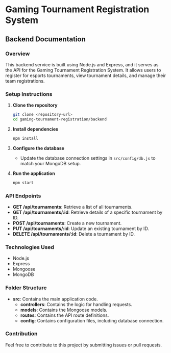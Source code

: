 # Gaming Tournament Registration System

## Backend Documentation

### Overview
This backend service is built using Node.js and Express, and it serves as the API for the Gaming Tournament Registration System. It allows users to register for esports tournaments, view tournament details, and manage their team registrations.

### Setup Instructions

1. **Clone the repository**
   ```bash
   git clone <repository-url>
   cd gaming-tournament-registration/backend
   ```

2. **Install dependencies**
   ```bash
   npm install
   ```

3. **Configure the database**
   - Update the database connection settings in `src/config/db.js` to match your MongoDB setup.

4. **Run the application**
   ```bash
   npm start
   ```

### API Endpoints

- **GET /api/tournaments**: Retrieve a list of all tournaments.
- **GET /api/tournaments/:id**: Retrieve details of a specific tournament by ID.
- **POST /api/tournaments**: Create a new tournament.
- **PUT /api/tournaments/:id**: Update an existing tournament by ID.
- **DELETE /api/tournaments/:id**: Delete a tournament by ID.

### Technologies Used
- Node.js
- Express
- Mongoose
- MongoDB

### Folder Structure
- **src**: Contains the main application code.
  - **controllers**: Contains the logic for handling requests.
  - **models**: Contains the Mongoose models.
  - **routes**: Contains the API route definitions.
  - **config**: Contains configuration files, including database connection.
  
### Contribution
Feel free to contribute to this project by submitting issues or pull requests.